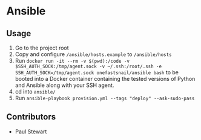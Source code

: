 # Ansible

## Usage

1. Go to the project root
2. Copy and configure `/ansible/hosts.example` to `/ansible/hosts`
3. Run `docker run -it --rm -v $(pwd):/code -v $SSH_AUTH_SOCK:/tmp/agent.sock -v ~/.ssh:/root/.ssh -e SSH_AUTH_SOCK=/tmp/agent.sock onefastsnail/ansible bash` to be booted into a Docker container containing the tested versions of Python and Ansible along with your SSH agent.
4. cd into `ansible/`
5. Run `ansible-playbook provision.yml --tags "deploy" --ask-sudo-pass`

## Contributors

* Paul Stewart
